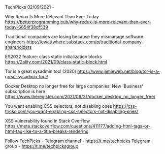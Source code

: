 TechPicks 02/09/2021 -

Why Redux Is More Relevant Than Ever Today
https://betterprogramming.pub/why-redux-is-more-relevant-than-ever-today-6654f38df539

Traditional companies are losing because they mismanage software engineers
https://ewattwhere.substack.com/p/traditional-company-shareholders

ES2022 feature: class static initialization blocks
https://2ality.com/2021/09/class-static-block.html

Tor is a great sysadmin tool (2020)
https://www.jamieweb.net/blog/tor-is-a-great-sysadmin-tool/

Docker Desktop no longer free for large companies: New 'Business' subscription is here
https://www.theregister.com/2021/08/31/docker_desktop_no_longer_free/

You want enabling CSS selectors, not disabling ones
https://css-tricks.com/you-want-enabling-css-selectors-not-disabling-ones/

XSS vulnerability found in Stack Overflow
https://meta.stackoverflow.com/questions/411177/adding-html-tags-or-html-tag-like-to-a-title-breaks-rendering

Follow TechPicks -
Telegram channel - https://t.me/techpicks
Telegram group - https://t.me/techpicksgroup